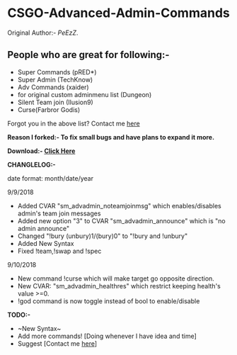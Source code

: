 # CSGO-Advanced-Admin-Commands
Original Author:- *PeEzZ*.

## People who are great for following:- 
* Super Commands (pRED*)
* Super Admin (TechKnow) 
* Adv Commands (xaider) 
* for original custom adminmenu list (Dungeon) 
* Silent Team join (Ilusion9)  
* Curse(Farbror Godis)

Forgot you in the above list? Contact me [here](http://steamcommunity.com/profiles/76561198132924835)

**Reason I forked:- To fix small bugs and have plans to expand it more.**

**Download:- [Click Here](https://github.com/Cruze03/CSGO-Advanced-Admin-Commands/releases)**


**CHANGLELOG:-**

date format: month/date/year

9/9/2018

* Added CVAR "sm_advadmin_noteamjoinmsg" which enables/disables admin's team join messages
* Added new option "3" to CVAR "sm_advadmin_announce" which is "no admin announce"
* Changed "!bury (unbury)1/(bury)0" to "!bury and !unbury"
* Added New Syntax
* Fixed !team,!swap and !spec

9/10/2018

* New command !curse which will make target go opposite direction.
* New CVAR: "sm_advadmin_healthres" which restrict keeping health's value >=0.
* !god command is now toggle instead of bool to enable/disable

**TODO:-**
* ~New Syntax~
* Add more commands! [Doing whenever I have idea and time] 
* Suggest [Contact me [here](http://steamcommunity.com/profiles/76561198132924835)]
